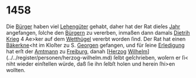 # 1458

Die [Bürger](../../register/worte/bürger.md) haben viel [Lehengüter](../../register/worte/lehengüter.md) gehabt, daher hat
der Rat dieſes [Jahr](../../register/worte/jahr.md) angefangen, ſolche den [Bürgern](../../register/worte/bürgern.md) zu
vererben, inmaßen dann damals [Dietrih](../../register/worte/dietrih.md) [Krieg](../../register/worte/krieg.md) 4 Ae>ker
auf dem [Wetthügel](../../register/worte/wetthügel.md) vererbt worden ſind.
Der Rat hat einen [Bäkerkne](../../register/worte/bäkerkne.md)<ht im Kloſter zu
S. [Georgen](../../register/worte/georgen.md) gefangen, und für ſeine [Erledigung](../../register/worte/erledigung.md) hat erſt
der [Amtmann](../../register/worte/amtmann.md) zu [Freiburg](../../register/orte/freiburg.md), danah [[Herzog](../../register/worte/herzog.md) [Wilhelm](../../register/worte/wilhelm.md)](../../register/personen/herzog-wilhelm.md) ſelbt
geſchrieben, woſern er ſi< niht wieder einſtellen würde,
daß ſie ihn ſelbſt holen und herein ſhi>en wollten.
